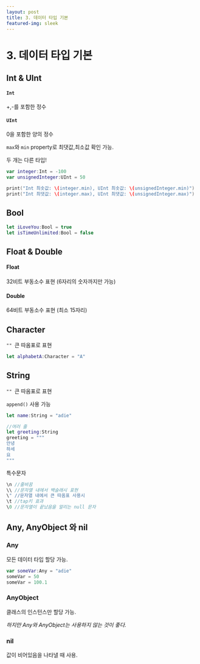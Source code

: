 ```yaml
---
layout: post
title: 3. 데이터 타입 기본
featured-img: sleek
---
```

# 3. 데이터 타입 기본

## Int & UInt

#### `Int`  

+,-를 포함한 정수

#### `UInt`  

0을 포함한 양의 정수



`max`와 `min` property로 최댓값,최소값 확인 가능.

두 개는 다른 타입!

```swift
var integer:Int = -100
var unsignedInteger:UInt = 50

print("Int 최솟값: \(integer.min), UInt 최솟값: \(unsignedInteger.min)")
print("Int 최댓값: \(integer.max), UInt 최댓값: \(unsignedInteger.max)")
```





## Bool

```swift
let iLoveYou:Bool = true
let isTimeUnlimited:Bool = false
```





## Float & Double

#### Float

32비트 부동소수 표현 (6자리의 숫자까지만 가능)

#### Double

64비트 부동소수 표현 (최소 15자리)





## Character

`"" `큰 따옴표로 표현

```swift
let alphabetA:Character = "A"
```



## String

`"" `큰 따옴표로 표현

`append()` 사용 가능

```swift
let name:String = "adie"

//여러 줄
let greeting:String
greeting = """
안녕
하세
요
"""
```



특수문자

```swift
\n //줄바꿈
\\ //문자열 내에서 백슬래시 표현
\" //문자열 내에서 큰 따옴표 사용시
\t //tap키 효과
\0 //문자열이 끝났음을 알리는 null 문자
```





## Any, AnyObject 와 nil

### Any

모든 데이터 타입 할당 가능.

```swift
var someVar:Any = "adie"
someVar = 50
someVar = 100.1
```



### AnyObject

클래스의 인스턴스만 할당 가능.



*하지만 Any와  AnyObject는 사용하지 않는 것이 좋다.*



### nil

값이 비어있음을 나타낼 때 사용.





